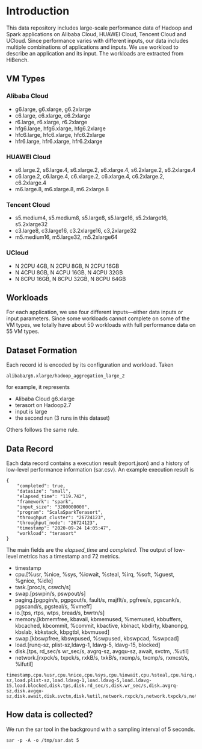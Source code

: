 # Introduction
This data repository includes large-scale performance data of Hadoop and Spark applications on Alibaba Cloud, HUAWEI Cloud, Tencent Cloud and UCloud. Since performance varies with different inputs, our data includes multiple combinations of applications and inputs. We use workload to describe an application and its input. The workloads are extracted from HiBench.

## VM Types

### Alibaba Cloud
* g6.large, g6.xlarge, g6.2xlarge
* c6.large, c6.xlarge, c6.2xlarge
* r6.large, r6.xlarge, r6.2xlarge
* hfg6.large, hfg6.xlarge, hfg6.2xlarge
* hfc6.large, hfc6.xlarge, hfc6.2xlarge
* hfr6.large, hfr6.xlarge, hfr6.2xlarge

### HUAWEI Cloud
* s6.large.2, s6.large.4, s6.xlarge.2, s6.xlarge.4, s6.2xlarge.2, s6.2xlarge.4
* c6.large.2, c6.large.4, c6.xlarge.2, c6.xlarge.4, c6.2xlarge.2, c6.2xlarge.4
* m6.large.8, m6.xlarge.8, m6.2xlarge.8

### Tencent Cloud
* s5.medium4, s5.medium8, s5.large8, s5.large16, s5.2xlarge16, s5.2xlarge32
* c3.large8, c3.large16, c3.2xlarge16, c3,2xlarge32
* m5.medium16, m5.large32, m5.2xlarge64

### UCloud
* N 2CPU 4GB, N 2CPU 8GB, N 2CPU 16GB
* N 4CPU 8GB, N 4CPU 16GB, N 4CPU 32GB
* N 8CPU 16GB, N 8CPU 32GB, N 8CPU 64GB

## Workloads
For each application, we use four different inputs—either data inputs or input parameters. Since some workloads cannot complete on some of the VM types, we totally have about 50 workloads with full performance data on 55 VM types.

## Dataset Formation
Each record id is encoded by its configuration and workload. Taken

```
alibaba/g6.xlarge/hadoop_aggregation_large_2
```
for example, it represents

* Alibaba Cloud g6.xlarge
* terasort on Hadoop2.7
* input is large
* the second run (3 runs in this dataset)

Others follows the same rule.

## Data Record
Each data record contains a execution result (report.json) and a history of low-level performance information (sar.csv).  An example execution result is
```
{
    "completed": true,
    "datasize": "small",
    "elapsed_time": "119.742",
    "framework": "spark",
    "input_size": "3200000000",
    "program": "ScalaSparkTerasort",
    "throughput_cluster": "26724123",
    "throughput_node": "26724123",
    "timestamp": "2020-09-24 14:05:47",
    "workload": "terasort"
}
```
The main fields are the *elapsed_time* and *completed*.  The output of low-level metrics has a timestamp and 72 metrics.
* timestamp
* cpu.[%usr, %nice, %sys, %iowait, %steal, %irq, %soft, %guest, %gnice, %idle]
* task.[proc/s, cswch/s]
* swap.[pswpin/s, pswpout/s]
* paging.[pgpgin/s, pgpgout/s, fault/s, majflt/s, pgfree/s, pgscank/s, pgscand/s, pgsteal/s, %vmeff]
* io.[tps, rtps, wtps, bread/s, bwrtn/s]
* memory.[kbmemfree, kbavail, kbmemused, %memused, kbbuffers, kbcached, kbcommit, %commit, kbactive, kbinact, kbdirty, kbanonpg, kbslab, kbkstack, kbpgtbl, kbvmused]
* swap.[kbswpfree, kbswpused, %swpused, kbswpcad, %swpcad]
* load.[runq-sz, plist-sz,ldavg-1, ldavg-5, ldavg-15, blocked]
* disk.[tps, rd_sec/s wr_sec/s, avgrq-sz, avgqu-sz, await, svctm, .%util]
* network.[rxpck/s, txpck/s, rxkB/s, txkB/s, rxcmp/s, txcmp/s, rxmcst/s, %ifutil]

```
timestamp,cpu.%usr,cpu.%nice,cpu.%sys,cpu.%iowait,cpu.%steal,cpu.%irq,cpu.%soft,cpu.%guest,cpu.%gnice,cpu.%idle,task.proc/s,task.cswch/s,swap.pswpin/s,swap.pswpout/s,paging.pgpgin/s,paging.pgpgout/s,paging.fault/s,paging.majflt/s,paging.pgfree/s,paging.pgscank/s,paging.pgscand/s,paging.pgsteal/s,paging.%vmeff,io.tps,io.rtps,io.wtps,io.bread/s,io.bwrtn/s,memory.kbmemfree,memory.kbavail,memory.kbmemused,memory.%memused,memory.kbbuffers,memory.kbcached,memory.kbcommit,memory.%commit,memory.kbactive,memory.kbinact,memory.kbdirty,memory.kbanonpg,memory.kbslab,memory.kbkstack,memory.kbpgtbl,memory.kbvmused,swap.kbswpfree,swap.kbswpused,swap.%swpused,swap.kbswpcad,swap.%swpcad,load.runq-sz,load.plist-sz,load.ldavg-1,load.ldavg-5,load.ldavg-15,load.blocked,disk.tps,disk.rd_sec/s,disk.wr_sec/s,disk.avgrq-sz,disk.avgqu-sz,disk.await,disk.svctm,disk.%util,network.rxpck/s,network.txpck/s,network.rxkB/s,network.txkB/s,network.rxcmp/s,network.txcmp/s,network.rxmcst/s,network.%ifutil
```


## How data is collected?
We run the sar tool in the background with a sampling interval of 5 seconds.

```
sar -p -A -o /tmp/sar.dat 5
```